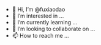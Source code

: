 - 👋 Hi, I’m @fuxiaodao
- 👀 I’m interested in ...
- 🌱 I’m currently learning ...
- 💞️ I’m looking to collaborate on ...
- 📫 How to reach me ...

<!---
fuxiaodao/fuxiaodao is a ✨ special ✨ repository because its `README.md` (this file) appears on your GitHub profile.
You can click the Preview link to take a look at your changes.
--->
